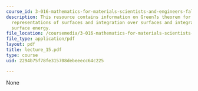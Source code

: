 ```yaml
---
course_id: 3-016-mathematics-for-materials-scientists-and-engineers-fall-2005
description: This resource contains information on Green?s theorem for area in plane,
  representations of surfaces and integration over surfaces and integrals of anisotropic
  surface energy.
file_location: /coursemedia/3-016-mathematics-for-materials-scientists-and-engineers-fall-2005/2294b75f78fe315708debeeecc64c225_lecture_15.pdf
file_type: application/pdf
layout: pdf
title: lecture_15.pdf
type: course
uid: 2294b75f78fe315708debeeecc64c225

---
```

None